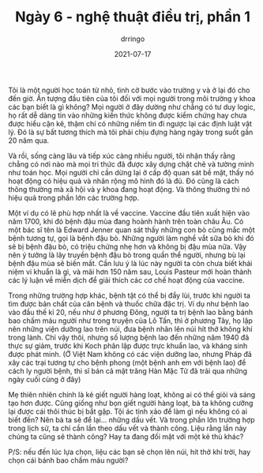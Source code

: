 ﻿---
title: Ngày 6 - nghệ thuật điều trị, phần 1
date: 2021-07-17
author: drringo
layout: post
---
Tôi là một người học toán từ nhỏ, tình cờ bước vào trường y và ở lại đó cho đến giờ. Ấn tượng đầu tiên của tôi đối với mọi người trong môi trường y khoa các bạn biết là gì không? Mọi người ở đây dường như chẳng có tư duy logic, họ rất dễ dàng tin vào những kiến thức không được kiểm chứng hay chưa được hiểu cặn kẽ, thậm chí có những niềm tin đi ngược lại các định luật vật lý. Đó là sự bất tương thích mà tôi phải chịu đựng hàng ngày trong suốt gần 20 năm qua.

Và rồi, sống càng lâu và tiếp xúc càng nhiều người, tôi nhận thấy rằng chẳng có nơi nào mà mọi tri thức đã được xây dựng chặt chẽ và tường minh như toán học. Mọi người chỉ cần dừng lại ở cấp độ quan sát bề mặt, thấy nó hoạt động có hiệu quả và nhân rộng mô hình đó là đủ. Đó cũng là cách thông thường mà xã hội và y khoa đang hoạt động. Và thông thường thì nó hiệu quả trong phần lớn các trường hợp.

Một ví dụ có lẽ phù hợp nhất là về vaccine. Vaccine đầu tiên xuất hiện vào năm 1700, khi đó bệnh đậu mùa đang hoành hành trên toàn châu Âu. Có một bác sĩ tên là Edward Jenner quan sát thấy những con bò cũng mắc một bệnh tương tự, gọi là bệnh đậu bò. Những người làm nghề vắt sữa bò khi đó sẽ bị bệnh đậu bò, có triệu chứng nhẹ hơn và không bị đậu mùa nữa. Vậy nên ý tưởng là lây truyền bệnh đậu bò trong quần thể người, nhưng bù lại bệnh đậu mùa sẽ biến mất. Cần lưu ý là lúc này người ta còn chưa biết khái niệm vi khuẩn là gì, và mãi hơn 150 năm sau, Louis Pasteur mới hoàn thành các lý luận về miễn dịch để giải thích các cơ chế hoạt động của vaccine.

Trong những trường hợp khác, bệnh tật có thể bị đẩy lùi, trước khi người ta tìm được bản chất của căn bệnh và thuốc chữa đặc trị. Ví dụ như bệnh lao vào đầu thế kỉ 20, nếu như ở phương Đông, người ta trị bệnh lao bằng bánh bao chấm máu người như trong truyện của Lõ Tấn, thì ở phương Tây, họ lập nên những viện dưỡng lao trên núi, đưa bệnh nhân lên núi hít thở không khí trong lành. Chỉ vậy thôi, nhưng số lượng bệnh lao đến những năm 1940 đã thực sự giảm, trước khi Koch phân lập được trực khuẩn lao, và kháng sinh được phát minh. (Ở Việt Nam không có các viện dưỡng lao, nhưng Pháp đã xây các trại tương tự cho bệnh phong (một bệnh anh em với bệnh lao) để cách ly người bệnh, thi sĩ bán cả mặt trăng Hàn Mặc Tử đã trải qua những ngày cuối cùng ở đây)

Mẹ thiên nhiên chính là kẻ giết người hàng loạt, không ai có thể giỏi và sáng tạo hơn được. Cũng giống như bọn giết người hàng loạt, bà ta không cưỡng lại được cái thôi thúc bị bắt gặp. Tội ác tinh xảo để làm gì nếu không có ai biết đến? Nên bà ta sẽ để lại... những dấu vết. Và trong phần lớn trường hợp trong lịch sử, ta chỉ cần lần theo dấu vết và thành công. Liệu rằng lần này chúng ta cũng sẽ thành công? Hay ta đang đối mặt với một kẻ thù khác?

P/S: nếu đến lúc lựa chọn, liệu các bạn sẽ chọn lên núi, hít thở khí trời, hay chọn cái bánh bao chấm máu người?
